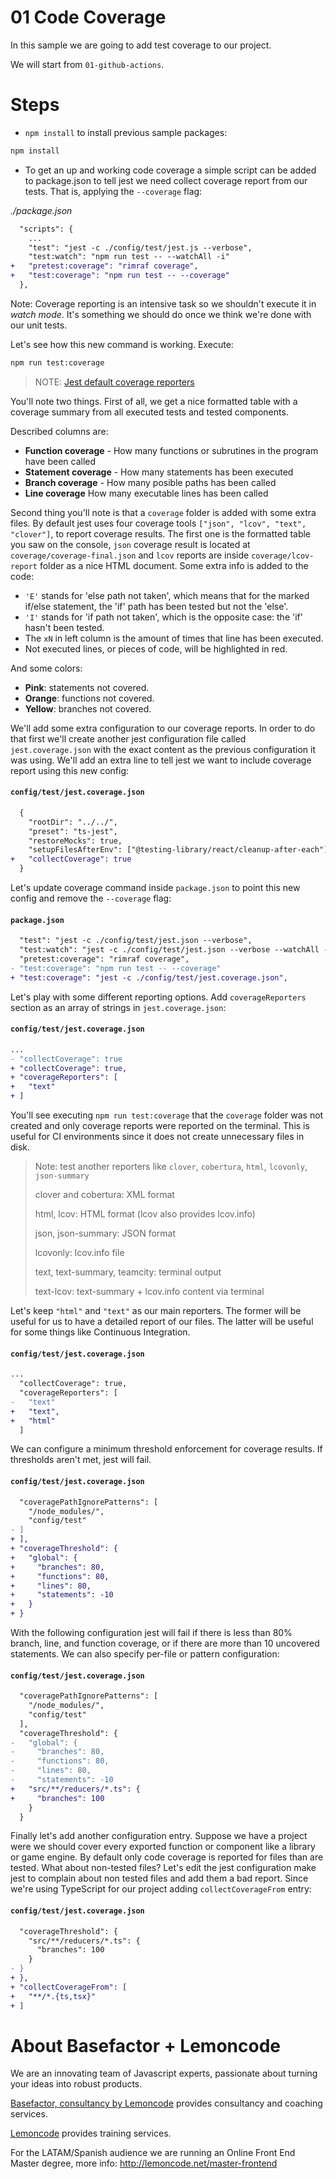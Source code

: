 # 01 Code Coverage

In this sample we are going to add test coverage to our project.

We will start from `01-github-actions`.

# Steps

- `npm install` to install previous sample packages:

```bash
npm install
```

- To get an up and working code coverage a simple script can be added to package.json to tell jest we need collect coverage report from our tests. That is, applying the `--coverage` flag:

_./package.json_

```diff
  "scripts": {
    ...
    "test": "jest -c ./config/test/jest.js --verbose",
    "test:watch": "npm run test -- --watchAll -i"
+   "pretest:coverage": "rimraf coverage",
+   "test:coverage": "npm run test -- --coverage"
  },
```

Note: Coverage reporting is an intensive task so we shouldn't execute it in _watch mode_. It's something we should do once we think we're done with our unit tests.

Let's see how this new command is working. Execute:

```bash
npm run test:coverage
```

> NOTE: [Jest default coverage reporters](https://jestjs.io/docs/en/configuration#coveragereporters-arraystring)

You'll note two things. First of all, we get a nice formatted table with a coverage summary from all executed tests and tested components.

Described columns are:

- **Function coverage** - How many functions or subrutines in the program have been called
- **Statement coverage** - How many statements has been executed
- **Branch coverage** - How many posible paths has been called
- **Line coverage** How many executable lines has been called

Second thing you'll note is that a `coverage` folder is added with some extra files. By default jest uses four coverage tools `["json", "lcov", "text", "clover"]`, to report coverage results. The first one is the formatted table you saw on the console, `json` coverage result is located at `coverage/coverage-final.json` and `lcov` reports are inside `coverage/lcov-report` folder as a nice HTML document. Some extra info is added to the code:

- `'E'` stands for 'else path not taken', which means that for the marked if/else statement, the 'if' path has been tested but not the 'else'.
- `'I'` stands for 'if path not taken', which is the opposite case: the 'if' hasn't been tested.
- The `xN` in left column is the amount of times that line has been executed.
- Not executed lines, or pieces of code, will be highlighted in red.

And some colors:

- **Pink**: statements not covered.
- **Orange**: functions not covered.
- **Yellow**: branches not covered.

We'll add some extra configuration to our coverage reports. In order to do that first we'll create another jest configuration file called `jest.coverage.json` with the exact content as the previous configuration it was using. We'll add an extra line to tell jest we want to include coverage report using this new config:

#### `config/test/jest.coverage.json`

```diff
  {
    "rootDir": "../../",
    "preset": "ts-jest",
    "restoreMocks": true,
    "setupFilesAfterEnv": ["@testing-library/react/cleanup-after-each"]
+   "collectCoverage": true
  }
```

Let's update coverage command inside `package.json` to point this new config and remove the `--coverage` flag:

#### `package.json`

```diff
  "test": "jest -c ./config/test/jest.json --verbose",
  "test:watch": "jest -c ./config/test/jest.json --verbose --watchAll -i",
  "pretest:coverage": "rimraf coverage",
- "test:coverage": "npm run test -- --coverage"
+ "test:coverage": "jest -c ./config/test/jest.coverage.json",
```

Let's play with some different reporting options. Add `coverageReporters` section as an array of strings in `jest.coverage.json`:

#### `config/test/jest.coverage.json`

```diff
...
- "collectCoverage": true
+ "collectCoverage": true,
+ "coverageReporters": [
+   "text"
+ ]
```

You'll see executing `npm run test:coverage` that the `coverage` folder was not created and only coverage reports were reported on the terminal. This is useful for CI environments since it does not create unnecessary files in disk.

> Note: test another reporters like `clover`, `cobertura`, `html`, `lcovonly`, `json-summary`
>
> clover and cobertura: XML format
>
> html, lcov: HTML format (lcov also provides lcov.info)
>
> json, json-summary: JSON format
>
> lcovonly: lcov.info file
>
> text, text-summary, teamcity: terminal output
>
> text-lcov: text-summary + lcov.info content via terminal

Let's keep `"html"` and `"text"` as our main reporters. The former will be useful for us to have a detailed report of our files. The latter will be useful for some things like Continuous Integration.

#### `config/test/jest.coverage.json`

```diff
...
  "collectCoverage": true,
  "coverageReporters": [
-   "text"
+   "text",
+   "html"
  ]
```

We can configure a minimum threshold enforcement for coverage results. If thresholds aren't met, jest will fail.

#### `config/test/jest.coverage.json`

```diff
  "coveragePathIgnorePatterns": [
    "/node_modules/",
    "config/test"
- ]
+ ],
+ "coverageThreshold": {
+   "global": {
+     "branches": 80,
+     "functions": 80,
+     "lines": 80,
+     "statements": -10
+   }
+ }
```

With the following configuration jest will fail if there is less than 80% branch, line, and function coverage, or if there are more than 10 uncovered statements.
We can also specify per-file or pattern configuration:

#### `config/test/jest.coverage.json`

```diff
  "coveragePathIgnorePatterns": [
    "/node_modules/",
    "config/test"
  ],
  "coverageThreshold": {
-   "global": {
-     "branches": 80,
-     "functions": 80,
-     "lines": 80,
-     "statements": -10
+   "src/**/reducers/*.ts": {
+     "branches": 100
    }
  }
```

Finally let's add another configuration entry. Suppose we have a project were we should cover every exported function or component like a library or game engine. By default only code coverage is reported for files than are tested. What about non-tested files? Let's edit the jest configuration make jest to complain about non tested files and add them a bad report. Since we're using TypeScript for our project adding `collectCoverageFrom` entry:

#### `config/test/jest.coverage.json`

```diff
  "coverageThreshold": {
    "src/**/reducers/*.ts": {
      "branches": 100
    }
- }
+ },
+ "collectCoverageFrom": [
+   "**/*.{ts,tsx}"
+ ]
```

# About Basefactor + Lemoncode

We are an innovating team of Javascript experts, passionate about turning your ideas into robust products.

[Basefactor, consultancy by Lemoncode](http://www.basefactor.com) provides consultancy and coaching services.

[Lemoncode](http://lemoncode.net/services/en/#en-home) provides training services.

For the LATAM/Spanish audience we are running an Online Front End Master degree, more info: http://lemoncode.net/master-frontend
